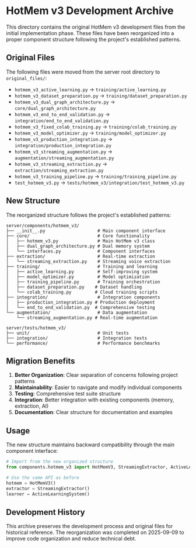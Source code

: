 # HotMem v3 Development Archive

This directory contains the original HotMem v3 development files from the initial implementation phase. These files have been reorganized into a proper component structure following the project's established patterns.

## Original Files

The following files were moved from the server root directory to `original_files/`:

- `hotmem_v3_active_learning.py` → `training/active_learning.py`
- `hotmem_v3_dataset_preparation.py` → `training/dataset_preparation.py`
- `hotmem_v3_dual_graph_architecture.py` → `core/dual_graph_architecture.py`
- `hotmem_v3_end_to_end_validation.py` → `integration/end_to_end_validation.py`
- `hotmem_v3_fixed_colab_training.py` → `training/colab_training.py`
- `hotmem_v3_model_optimizer.py` → `training/model_optimizer.py`
- `hotmem_v3_production_integration.py` → `integration/production_integration.py`
- `hotmem_v3_streaming_augmentation.py` → `augmentation/streaming_augmentation.py`
- `hotmem_v3_streaming_extraction.py` → `extraction/streaming_extraction.py`
- `hotmem_v3_training_pipeline.py` → `training/training_pipeline.py`
- `test_hotmem_v3.py` → `tests/hotmem_v3/integration/test_hotmem_v3.py`

## New Structure

The reorganized structure follows the project's established patterns:

```
server/components/hotmem_v3/
├── __init__.py                    # Main component interface
├── core/                          # Core functionality
│   ├── hotmem_v3.py               # Main HotMem v3 class
│   ├── dual_graph_architecture.py # Dual memory system
│   └── interfaces.py              # Component interfaces
├── extraction/                    # Real-time extraction
│   └── streaming_extraction.py    # Streaming voice extraction
├── training/                      # Training and learning
│   ├── active_learning.py         # Self-improving system
│   ├── model_optimizer.py         # Model optimization
│   ├── training_pipeline.py       # Training orchestration
│   ├── dataset_preparation.py    # Dataset handling
│   └── colab_training.py         # Cloud training scripts
├── integration/                   # Integration components
│   ├── production_integration.py # Production deployment
│   └── end_to_end_validation.py  # Comprehensive testing
└── augmentation/                  # Data augmentation
    └── streaming_augmentation.py # Real-time augmentation

server/tests/hotmem_v3/
├── unit/                          # Unit tests
├── integration/                   # Integration tests
└── performance/                   # Performance benchmarks
```

## Migration Benefits

1. **Better Organization**: Clear separation of concerns following project patterns
2. **Maintainability**: Easier to navigate and modify individual components
3. **Testing**: Comprehensive test suite structure
4. **Integration**: Better integration with existing components (memory, extraction, AI)
5. **Documentation**: Clear structure for documentation and examples

## Usage

The new structure maintains backward compatibility through the main component interface:

```python
# Import from the new organized structure
from components.hotmem_v3 import HotMemV3, StreamingExtractor, ActiveLearningSystem

# Use the same API as before
hotmem = HotMemV3()
extractor = StreamingExtractor()
learner = ActiveLearningSystem()
```

## Development History

This archive preserves the development process and original files for historical reference. The reorganization was completed on 2025-09-09 to improve code organization and reduce technical debt.